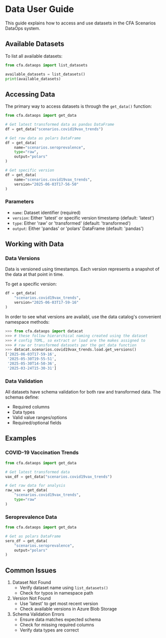 # Data User Guide

This guide explains how to access and use datasets in the CFA Scenarios DataOps system.

## Available Datasets

To list all available datasets:

```python
from cfa.dataops import list_datasets

available_datasets = list_datasets()
print(available_datasets)
```

## Accessing Data

The primary way to access datasets is through the `get_data()` function:

```python
from cfa.dataops import get_data

# Get latest transformed data as pandas DataFrame
df = get_data("scenarios.covid19vax_trends")

# Get raw data as polars DataFrame
df = get_data(
    name="scenarios.seroprevalence",
    type="raw",
    output="polars"
)

# Get specific version
df = get_data(
    name="scenarios.covid19vax_trends",
    version="2025-06-03T17-56-50"
)
```

### Parameters

- `name`: Dataset identifier (required)
- `version`: Either 'latest' or specific version timestamp (default: 'latest')
- `type`: Either 'raw' or 'transformed' (default: 'transformed')
- `output`: Either 'pandas' or 'polars' DataFrame (default: 'pandas')

## Working with Data

### Data Versions

Data is versioned using timestamps. Each version represents a snapshot of the data at that point in time.

To get a specific version:

```python
df = get_data(
    "scenarios.covid19vax_trends",
    version="2025-06-03T17-59-16"
)
```

In order to see what versions are availabl, use the data catalog's convenient namespace methods:

```python
>>> from cfa.dataops import datacat
>>> # these follow hierarchical naming created using the dataset
>>> # config TOML, so extract or load are the makes assigned to
>>> # raw or transformed datasets per the get_data function
>>> datacat.scenarios.covid19vax_trends.load.get_versions()
['2025-06-03T17-59-16',
 '2025-05-30T19-55-51',
 '2025-05-30T14-50-36',
 '2025-03-24T15-30-31']
```

### Data Validation

All datasets have schema validation for both raw and transformed data. The schemas define:

- Required columns
- Data types
- Valid value ranges/options
- Required/optional fields

## Examples

### COVID-19 Vaccination Trends

```python
from cfa.dataops import get_data

# Get latest transformed data
vax_df = get_data("scenarios.covid19vax_trends")

# Get raw data for analysis
raw_vax = get_data(
    "scenarios.covid19vax_trends",
    type="raw"
)
```

### Seroprevalence Data

```python
from cfa.dataops import get_data

# Get as polars DataFrame
sero_df = get_data(
    "scenarios.seroprevalence",
    output="polars"
)
```

## Common Issues

1. Dataset Not Found
   - Verify dataset name using `list_datasets()`
   - Check for typos in namespace path
2. Version Not Found
   - Use 'latest' to get most recent version
   - Check available versions in Azure Blob Storage
3. Schema Validation Errors
   - Ensure data matches expected schema
   - Check for missing required columns
   - Verify data types are correct
